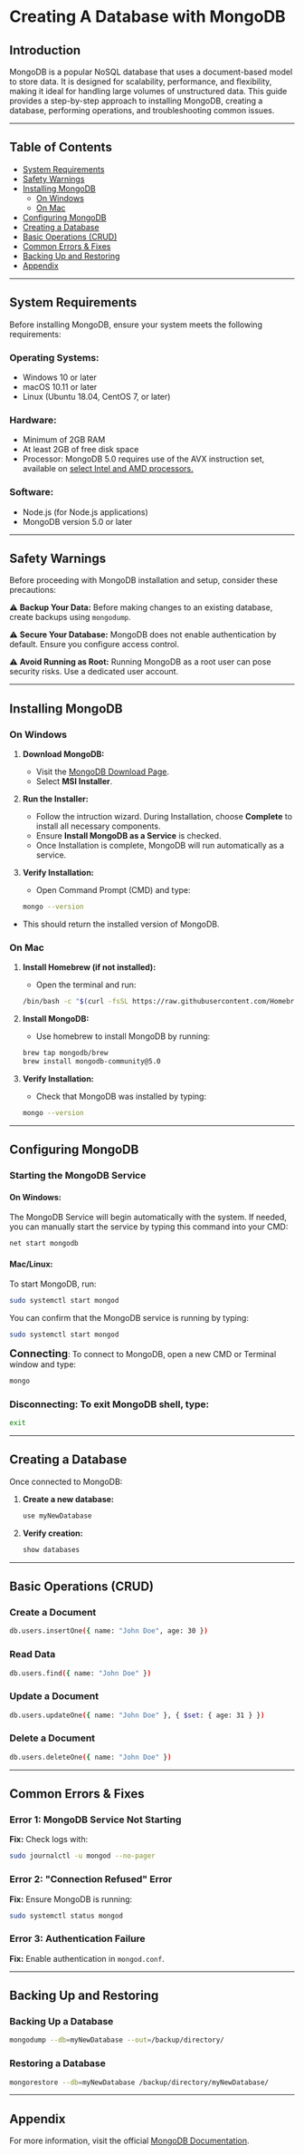 # Creating A Database with MongoDB

## Introduction

MongoDB is a popular NoSQL database that uses a document-based model to store data. It is designed for scalability, performance, and flexibility, making it ideal for handling large volumes of unstructured data. This guide provides a step-by-step approach to installing MongoDB, creating a database, performing operations, and troubleshooting common issues.

---

## Table of Contents

- [System Requirements](#system-requirements)
- [Safety Warnings](#safety-warnings)
- [Installing MongoDB](#installing-mongodb)
  - [On Windows](#on-windows)
  - [On Mac](#on-mac)
- [Configuring MongoDB](#configuring-mongodb)
- [Creating a Database](#creating-a-database)
- [Basic Operations (CRUD)](#basic-operations-crud)
- [Common Errors & Fixes](#Common-Errors--Fixes)
- [Backing Up and Restoring](#backing-up-and-restoring)
- [Appendix](#appendix)

---

## System Requirements

Before installing MongoDB, ensure your system meets the following requirements:

### **Operating Systems:**
- Windows 10 or later
- macOS 10.11 or later
- Linux (Ubuntu 18.04, CentOS 7, or later)

### **Hardware:**
- Minimum of 2GB RAM
- At least 2GB of free disk space
- Processor: MongoDB 5.0 requires use of the AVX instruction set, available on [select Intel and AMD processors.](https://en.wikipedia.org/wiki/Advanced_Vector_Extensions#CPUs_with_AVX)

### **Software:**
- Node.js (for Node.js applications)
- MongoDB version 5.0 or later

---

## Safety Warnings

Before proceeding with MongoDB installation and setup, consider these precautions:

⚠️ **Backup Your Data:** Before making changes to an existing database, create backups using `mongodump`.

⚠️ **Secure Your Database:** MongoDB does not enable authentication by default. Ensure you configure access control.

⚠️ **Avoid Running as Root:** Running MongoDB as a root user can pose security risks. Use a dedicated user account.

---

## Installing MongoDB

### **On Windows**

1. **Download MongoDB:**  
   - Visit the [MongoDB Download Page](https://www.mongodb.com/try/download/community).  
   - Select **MSI Installer**.

2. **Run the Installer:**  
   - Follow the intruction wizard. During Installation, choose **Complete** to install all necessary components.
   - Ensure **Install MongoDB as a Service** is checked.
   - Once Installation is complete, MongoDB will run automatically as a service.

3. **Verify Installation:**
   - Open Command Prompt (CMD) and type:
   ```sh
   mongo --version
   ```
  - This should return the installed version of MongoDB.
    
### **On Mac**

1. **Install Homebrew (if not installed):**
   - Open the terminal and run:
   ```sh
   /bin/bash -c "$(curl -fsSL https://raw.githubusercontent.com/Homebrew/install/HEAD/install.sh)"
   ```

2. **Install MongoDB:**
   - Use homebrew to install MongoDB by running:
   ```sh
   brew tap mongodb/brew
   brew install mongodb-community@5.0
   ```

3. **Verify Installation:**
   - Check that MongoDB was installed by typing:
   ```sh
   mongo --version
   ```

---

## Configuring MongoDB

### **Starting the MongoDB Service**

#### **On Windows:**
The MongoDB Service will begin automatically with the system. If needed, you can manually start the service by typing this command into your CMD:
```sh
net start mongodb
```

#### **Mac/Linux:**
To start MongoDB, run:
```sh
sudo systemctl start mongod
```
You can confirm that the MongoDB service is running by typing:
```sh
sudo systemctl start mongod
```
<span style="font-size: 1.3em; font-weight: bold;">Connecting</span>: To connect to MongoDB, open a new CMD or Terminal window and type:

```sh
mongo
```

### **Disconnecting:** To exit MongoDB shell, type:
```sh
exit
```

---

## Creating a Database

Once connected to MongoDB:

1. **Create a new database:**
   ```sh
   use myNewDatabase
   ```

2. **Verify creation:**
   ```sh
   show databases
   ```

---

## Basic Operations (CRUD)

### **Create a Document**
```sh
db.users.insertOne({ name: "John Doe", age: 30 })
```

### **Read Data**
```sh
db.users.find({ name: "John Doe" })
```

### **Update a Document**
```sh
db.users.updateOne({ name: "John Doe" }, { $set: { age: 31 } })
```

### **Delete a Document**
```sh
db.users.deleteOne({ name: "John Doe" })
```

---

## Common Errors & Fixes

### **Error 1: MongoDB Service Not Starting**  
**Fix:** Check logs with:  
```sh
sudo journalctl -u mongod --no-pager
```

### **Error 2: "Connection Refused" Error**  
**Fix:** Ensure MongoDB is running:
```sh
sudo systemctl status mongod
```

### **Error 3: Authentication Failure**  
**Fix:** Enable authentication in `mongod.conf`.

---

## Backing Up and Restoring

### **Backing Up a Database**
```sh
mongodump --db=myNewDatabase --out=/backup/directory/
```

### **Restoring a Database**
```sh
mongorestore --db=myNewDatabase /backup/directory/myNewDatabase/
```

---

## Appendix

For more information, visit the official [MongoDB Documentation](https://www.mongodb.com/docs/manual/).
